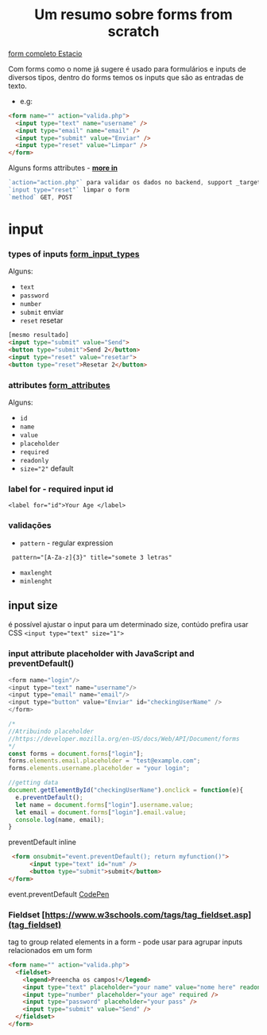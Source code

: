 <h1 align="center">Um resumo sobre forms from scratch</h1>
<a href="https://codepen.io/geraldopcf/pen/OJzqRKJ" target="_blank">form completo Estacio</a>

Com forms como o nome já sugere é usado para formulários e inputs de diversos tipos, dentro do forms temos os inputs que são as entradas de texto.

- e.g:

```html
<form name="" action="valida.php">
  <input type="text" name="username" />
  <input type="email" name="email" />
  <input type="submit" value="Enviar" />
  <input type="reset" value="Limpar" />
</form>
```

Alguns forms attributes - **[more in](https://www.w3schools.com/html/html_forms_attributes.asp)**

```js
`action="action.php"` para validar os dados no backend, support _target
`input type="reset"` limpar o form
`method` GET, POST
```

# input

### types of inputs [form_input_types](https://www.w3schools.com/html/html_form_input_types.asp)

Alguns:

- `text`
- `password`
- `number`
- `submit` enviar
- `reset` resetar
```html
[mesmo resultado]
<input type="submit" value="Send">
<button type="submit">Send 2</button>
<input type="reset" value="resetar">
<button type="reset">Resetar 2</button>
```

### attributes [form_attributes](https://www.w3schools.com/html/html_form_attributes.asp)

Alguns:

- `id` 
- `name` 
- `value` 
- `placeholder` 
- `required` 
- `readonly` 
- `size="2"` default 

### label for - required input id

`<label for="id">Your Age </label>`


### validações

- `pattern` - regular expression 
```
 pattern="[A-Za-z]{3}" title="somete 3 letras"
```
- `maxlenght` 
- `minlenght` 

## input size
é possível ajustar o input para um determinado size, contúdo prefira usar CSS
  `<input type="text" size="1">`

### input attribute placeholder with JavaScript and preventDefault()

```js
<form name="login"/>
<input type="text" name="username"/>
<input type="email" name="email"/>
<input type="button" value="Enviar" id="checkingUserName" />
</form>

/*
//Atribuindo placeholder
//https://developer.mozilla.org/en-US/docs/Web/API/Document/forms
*/
const forms = document.forms["login"];
forms.elements.email.placeholder = "test@example.com";
forms.elements.username.placeholder = "your login";

//getting data
document.getElementById("checkingUserName").onclick = function(e){
  e.preventDefault();
  let name = document.forms["login"].username.value;
  let email = document.forms["login"].email.value;
  console.log(name, email);
}
```

preventDefault inline

```html
 <form onsubmit="event.preventDefault(); return myfunction()">
      <input type="text" id="num" />
      <button type="submit">submit</button>
</form>
```

event.preventDefault <a href="https://codepen.io/geraldopcf/pen/VwXgqgQ" target="_blank">CodePen</a>

### Fieldset [https://www.w3schools.com/tags/tag_fieldset.asp](tag_fieldset)

tag to group related elements in a form - pode usar para agrupar inputs relacionados em um form

```html
<form name="" action="valida.php">
  <fieldset>
    <legend>Preencha os campos!</legend>
    <input type="text" placeholder="your name" value="nome here" readonly />
    <input type="number" placeholder="your age" required />
    <input type="password" placeholder="your pass" />
    <input type="submit" value="Send" />
  </fieldset>
</form>
```